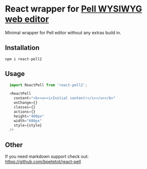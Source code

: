 # React wrapper for [Pell WYSIWYG web editor](https://github.com/jaredreich/pell/)

Minimal wrapper for Pell editor without any extras build in.

## Installation
```npm i react-pell2```

## Usage

```javascript
  import ReactPell from 'react-pell2';

  <ReactPell
    content="<b><u><i>Initial content!</i></u></b>"
    onChange={}
    classes={}
    actions={}
    height="400px"
    width="600px"
    style={style}
  />
```

## Other

If you need markdown support check out: https://github.com/bpetetot/react-pell

